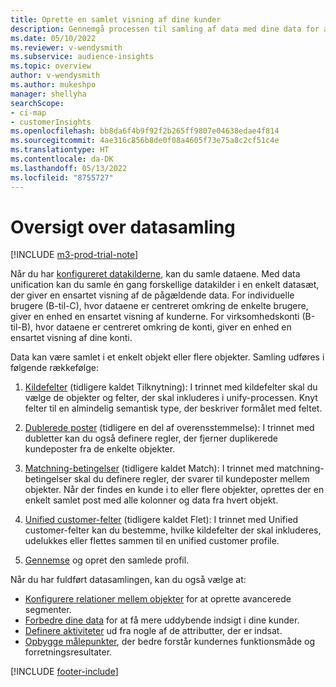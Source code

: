```yaml
---
title: Oprette en samlet visning af dine kunder
description: Gennemgå processen til samling af data med dine data for at oprette et enkelt datasæt med unified customer profiles.
ms.date: 05/10/2022
ms.reviewer: v-wendysmith
ms.subservice: audience-insights
ms.topic: overview
author: v-wendysmith
ms.author: mukeshpo
manager: shellyha
searchScope:
- ci-map
- customerInsights
ms.openlocfilehash: bb8da6f4b9f92f2b265ff9807e04638edae4f814
ms.sourcegitcommit: 4ae316c856b8de0f08a4605f73e75a8c2cf51c4e
ms.translationtype: HT
ms.contentlocale: da-DK
ms.lasthandoff: 05/13/2022
ms.locfileid: "8755727"
---
```

# <a name="data-unification-overview"></a>Oversigt over datasamling

[!INCLUDE [m3-prod-trial-note](includes/m3-prod-trial-note.md)]

Når du har [konfigureret datakilderne](data-sources.md), kan du samle dataene. Med data unification kan du samle én gang forskellige datakilder i en enkelt datasæt, der giver en ensartet visning af de pågældende data. For individuelle brugere (B-til-C), hvor dataene er centreret omkring de enkelte brugere, giver en enhed en ensartet visning af kunderne. For virksomhedskonti (B-til-B), hvor dataene er centreret omkring de konti, giver en enhed en ensartet visning af dine konti.

Data kan være samlet i et enkelt objekt eller flere objekter. Samling udføres i følgende rækkefølge:

1. [Kildefelter](map-entities.md) (tidligere kaldet Tilknytning): I trinnet med kildefelter skal du vælge de objekter og felter, der skal inkluderes i unify-processen. Knyt felter til en almindelig semantisk type, der beskriver formålet med feltet.

1. [Dublerede poster](remove-duplicates.md) (tidligere en del af overensstemmelse): I trinnet med dubletter kan du også definere regler, der fjerner duplikerede kundeposter fra de enkelte objekter.

1. [Matchning-betingelser](match-entities.md) (tidligere kaldet Match): I trinnet med matchning-betingelser skal du definere regler, der svarer til kundeposter mellem objekter. Når der findes en kunde i to eller flere objekter, oprettes der en enkelt samlet post med alle kolonner og data fra hvert objekt.

1. [Unified customer-felter](merge-entities.md) (tidligere kaldet Flet): I trinnet med Unified customer-felter kan du bestemme, hvilke kildefelter der skal inkluderes, udelukkes eller flettes sammen til en unified customer profile.  

1. [Gennemse](review-unification.md) og opret den samlede profil.

Når du har fuldført datasamlingen, kan du også vælge at:

- [Konfigurere relationer mellem objekter](relationships.md) for at oprette avancerede segmenter.
- [Forbedre dine data](enrichment-hub.md) for at få mere uddybende indsigt i dine kunder.
- [Definere aktiviteter](activities.md) ud fra nogle af de attributter, der er indsat.
- [Opbygge målepunkter](measures.md), der bedre forstår kundernes funktionsmåde og forretningsresultater.

[!INCLUDE [footer-include](includes/footer-banner.md)]
